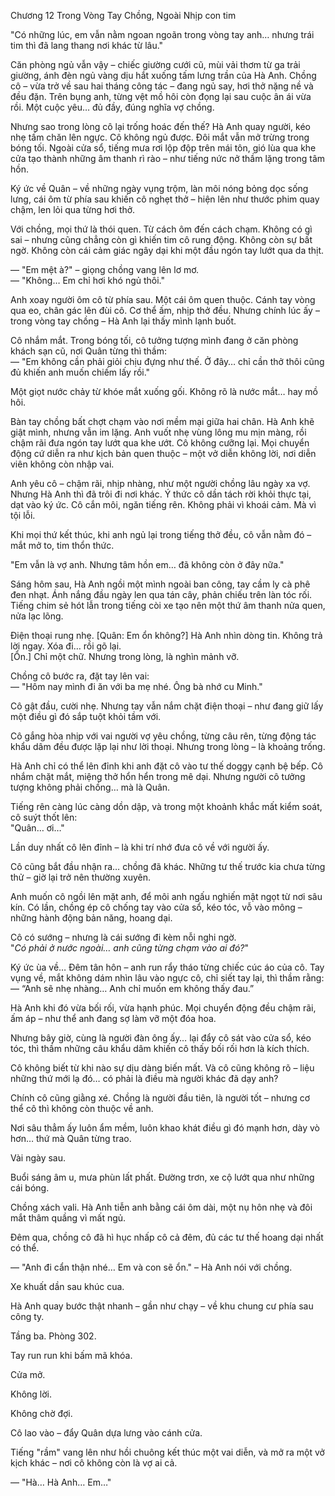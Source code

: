 Chương 12 Trong Vòng Tay Chồng, Ngoài Nhịp con tim

"Có những lúc, em vẫn nằm ngoan ngoãn trong vòng tay anh… nhưng trái tim thì đã lang thang nơi khác từ lâu."

Căn phòng ngủ vẫn vậy – chiếc giường cưới cũ, mùi vải thơm từ ga trải giường, ánh đèn ngủ vàng dịu hắt xuống tấm lưng trần của Hà Anh. Chồng cô – vừa trở về sau hai tháng công tác – đang ngủ say, hơi thở nặng nề và đều đặn. Trên bụng anh, từng vệt mồ hôi còn đọng lại sau cuộc ân ái vừa rồi. Một cuộc yêu… đủ đầy, đúng nghĩa vợ chồng.

Nhưng sao trong lòng cô lại trống hoác đến thế? Hà Anh quay người, kéo nhẹ tấm chăn lên ngực. Cô không ngủ được. Đôi mắt vẫn mở trừng trong bóng tối. Ngoài cửa sổ, tiếng mưa rơi lộp độp trên mái tôn, gió lùa qua khe cửa tạo thành những âm thanh rì rào – như tiếng nức nở thầm lặng trong tâm hồn.

Ký ức về Quân – về những ngày vụng trộm, làn môi nóng bỏng dọc sống lưng, cái ôm từ phía sau khiến cô nghẹt thở – hiện lên như thước phim quay chậm, len lỏi qua từng hơi thở.

Với chồng, mọi thứ là thói quen. Từ cách ôm đến cách chạm. Không có gì sai – nhưng cũng chẳng còn gì khiến tim cô rung động. Không còn sự bất ngờ. Không còn cái cảm giác ngây dại khi một đầu ngón tay lướt qua da thịt.

— "Em mệt à?" – giọng chồng vang lên lơ mơ.  
— "Không… Em chỉ hơi khó ngủ thôi."  

Anh xoay người ôm cô từ phía sau. Một cái ôm quen thuộc. Cánh tay vòng qua eo, chân gác lên đùi cô. Cơ thể ấm, nhịp thở đều. Nhưng chính lúc ấy – trong vòng tay chồng – Hà Anh lại thấy mình lạnh buốt.

Cô nhắm mắt. Trong bóng tối, cô tưởng tượng mình đang ở căn phòng khách sạn cũ, nơi Quân từng thì thầm:  
— "Em không cần phải giỏi chịu đựng như thế. Ở đây… chỉ cần thở thôi cũng đủ khiến anh muốn chiếm lấy rồi."

Một giọt nước chảy từ khóe mắt xuống gối. Không rõ là nước mắt… hay mồ hôi.

Bàn tay chồng bất chợt chạm vào nơi mềm mại giữa hai chân. Hà Anh khẽ giật mình, nhưng vẫn im lặng. Anh vuốt nhẹ vùng lông mu mịn màng, rồi chậm rãi đưa ngón tay lướt qua khe ướt. Cô không cưỡng lại. Mọi chuyển động cứ diễn ra như kịch bản quen thuộc – một vở diễn không lời, nơi diễn viên không còn nhập vai.

Anh yêu cô – chậm rãi, nhịp nhàng, như một người chồng lâu ngày xa vợ. Nhưng Hà Anh thì đã trôi đi nơi khác. Ý thức cô dần tách rời khỏi thực tại, dạt vào ký ức. Cô cắn môi, ngăn tiếng rên. Không phải vì khoái cảm. Mà vì tội lỗi.

Khi mọi thứ kết thúc, khi anh ngủ lại trong tiếng thở đều, cô vẫn nằm đó – mắt mở to, tim thổn thức.

"Em vẫn là vợ anh. Nhưng tâm hồn em… đã không còn ở đây nữa."

Sáng hôm sau, Hà Anh ngồi một mình ngoài ban công, tay cầm ly cà phê đen nhạt. Ánh nắng đầu ngày len qua tán cây, phản chiếu trên làn tóc rối. Tiếng chim sẻ hót lẫn trong tiếng còi xe tạo nên một thứ âm thanh nửa quen, nửa lạc lõng.

Điện thoại rung nhẹ. [Quân: Em ổn không?] Hà Anh nhìn dòng tin. Không trả lời ngay. Xóa đi… rồi gõ lại.  
[Ổn.] Chỉ một chữ. Nhưng trong lòng, là nghìn mảnh vỡ.

Chồng cô bước ra, đặt tay lên vai:  
— "Hôm nay mình đi ăn với ba mẹ nhé. Ông bà nhớ cu Minh."  

Cô gật đầu, cười nhẹ. Nhưng tay vẫn nắm chặt điện thoại – như đang giữ lấy một điều gì đó sắp tuột khỏi tầm với.

Cô gắng hòa nhịp với vai người vợ yêu chồng, từng câu rên, từng động tác khẩu dâm đều được lặp lại như lời thoại. Nhưng trong lòng – là khoảng trống.

Hà Anh chỉ có thể lên đỉnh khi anh đặt cô vào tư thế doggy cạnh bệ bếp. Cô nhắm chặt mắt, miệng thở hổn hển trong mê dại. Nhưng người cô tưởng tượng không phải chồng… mà là Quân.

Tiếng rên càng lúc càng dồn dập, và trong một khoảnh khắc mất kiểm soát, cô suýt thốt lên:  
"Quân… ơi…"

Lần duy nhất cô lên đỉnh – là khi trí nhớ đưa cô về với người ấy.

Cô cũng bắt đầu nhận ra… chồng đã khác. Những tư thế trước kia chưa từng thử – giờ lại trở nên thường xuyên.

Anh muốn cô ngồi lên mặt anh, để môi anh ngấu nghiến mật ngọt từ nơi sâu kín. Có lần, chồng ép cô chống tay vào cửa sổ, kéo tóc, vỗ vào mông – những hành động bản năng, hoang dại.

Cô có sướng – nhưng là cái sướng đi kèm nỗi nghi ngờ.  
"*Có phải ở nước ngoài… anh cũng từng chạm vào ai đó?*"

Ký ức ùa về… Đêm tân hôn – anh run rẩy tháo từng chiếc cúc áo của cô. Tay vụng về, mắt không dám nhìn lâu vào ngực cô, chỉ siết tay lại, thì thầm rằng:  
— “Anh sẽ nhẹ nhàng… Anh chỉ muốn em không thấy đau.”

Hà Anh khi đó vừa bối rối, vừa hạnh phúc. Mọi chuyển động đều chậm rãi, ấm áp – như thể anh đang sợ làm vỡ một đóa hoa.

Nhưng bây giờ, cùng là người đàn ông ấy… lại đẩy cô sát vào cửa sổ, kéo tóc, thì thầm những câu khẩu dâm khiến cô thấy bối rối hơn là kích thích.

Cô không biết từ khi nào sự dịu dàng biến mất. Và cô cũng không rõ – liệu những thứ mới lạ đó… có phải là điều mà người khác đã dạy anh?

Chính cô cũng giằng xé. Chồng là người đầu tiên, là người tốt – nhưng cơ thể cô thì không còn thuộc về anh.

Nơi sâu thẳm ấy luôn ẩm mềm, luôn khao khát điều gì đó mạnh hơn, dày vò hơn… thứ mà Quân từng trao.

Vài ngày sau.

Buổi sáng âm u, mưa phùn lất phất. Đường trơn, xe cộ lướt qua như những cái bóng.

Chồng xách vali. Hà Anh tiễn anh bằng cái ôm dài, một nụ hôn nhẹ và đôi mắt thâm quầng vì mất ngủ.

Đêm qua, chồng cô đã hì hục nhấp cô cả đêm, đủ các tư thế hoang dại nhất có thể.

— "Anh đi cẩn thận nhé… Em và con sẽ ổn." – Hà Anh nói với chồng.

Xe khuất dần sau khúc cua.

Hà Anh quay bước thật nhanh – gần như chạy – về khu chung cư phía sau công ty.

Tầng ba. Phòng 302.

Tay run run khi bấm mã khóa.

Cửa mở.

Không lời.

Không chờ đợi.

Cô lao vào – đẩy Quân dựa lưng vào cánh cửa.

Tiếng "rầm" vang lên như hồi chuông kết thúc một vai diễn, và mở ra một vở kịch khác – nơi cô không còn là vợ ai cả.

— "Hà… Hà Anh… Em…"
